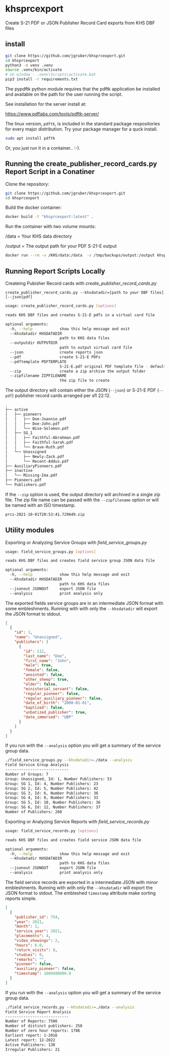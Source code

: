 # khsprcexport
Create S-21 PDF or JSON Publisher Record Card exports from KHS DBF files

## install

```bash
git clone https://github.com/jgruber/khsprcexport.git
cd khsprcexport
python3 -m venv .venv
source .venv/bin/activate
# on window - .venv\Scripts\activate.bat
pip3 install -r requirements.txt
```

The pypdftk python module requires that the pdftk application be installed and available on the path for the user running the script.

See installation for the server install at:

https://www.pdflabs.com/tools/pdftk-server/

The linux version, `pdftk`, is included in the standard package respositories for every major distribution. Try your package manager for a quck install. 

```bash
sudo apt install pdftk
```

Or, you just run it in a container.. :-).

## Running the create_publisher_record_cards.py Report Script in a Conatiner

Clone the repository:

```bash
git clone https://github.com/jgruber/khsprcexport.git
cd khsprcexport
```

Build the docker container:

```bash
docker build -t "khsprcexport:latest" .
```

Run the container with two volume mounts:

/data = Your KHS data directory

/output = The output path for your PDF S-21-E output

```bash
docker run --rm -v /KHS/data:/data  -v /tmp/backups/output:/output khsprcexport:latest
```

## Running Report Scripts Locally

Createing Pubisher Record cards with *create_publisher_record_cards.py*

`create_publisher_record_cards.py --khsdatadir=[path to your DBF files] [--json|pdf]`

```bash
usage: create_publisher_record_cards.py [options]

reads KHS DBF files and creates S-21-E pdfs in a virtual card file

optional arguments:
  -h, --help            show this help message and exit
  --khsdatadir KHSDATADIR
                        path to KHS data files
  --outputdir OUTPUTDIR
                        path to output virtual card file
  --json                create reports json
  --pdf                 create S-21-E PDFs
  --pdftemplate PDFTEMPLATE
                        S-21-E.pdf original PDF template file - default is ./templates/S-21_E.pdf
  --zip                 create a zip archive the output folder
  --zipfilename ZIPFILENAME
                        the zip file to create
```

The output directory will contain either the JSON (`--json`) or S-21-E PDF (`--pdf`) publisher record cards arranged per sfl 22:12.

```bash
.
├── active
│   ├── pioneers
│   │   ├── Doe-Joannie.pdf
│   │   ├── Doe-John.pdf
│   │   └── Wise-Solomon.pdf
│   ├── SG_1
│   │   ├── Faithful-Abrahman.pdf
│   │   ├── Faithful-Sarah.pdf
│   │   └── Brave-Ruth.pdf
│   └── Unassigned
│       ├── Newly-Zack.pdf
│       └── Recent-Addus.pdf
├── AuxiliaryPioneers.pdf
├── inactive
│   └── Missing-Ima.pdf
├── Pioneers.pdf
└── Publishers.pdf
```

If the `--zip` option is used, the output directory will archived in a single zip file. The zip file name can be passed with the `--zipfilename` option or will be named with an ISO timestamp.

```bash
prcs-2021-10-01T20:53:41.729649.zip
```

## Utility modules

Exporting or Analyzing Service Groups with *field_service_groups.py*

```bash
usage: field_service_groups.py [options]

reads KHS DBF files and creates field service group JSON data file

optional arguments:
  -h, --help            show this help message and exit
  --khsdatadir KHSDATADIR
                        path to KHS data files
  --jsonout JSONOUT     export JSON file
  --analysis            print analysis only
```

The exported fields service groups are in an intermediate JSON format with some embleshments. Running with with only the `--khsdatadir` will export the JSON format to stdout.

```json
[
  {
    "id": 1,
    "name": "Unassigned",
    "publishers": [
      {
        "id": 112,
        "last_name": "Doe",
        "first_name": "John",
        "male": true,
        "female": false,
        "anointed": false,
        "other_sheep": true,
        "elder": false,
        "ministerial_servant": false,
        "regular_pioneer": false,
        "regular_auxiliary_pioneer": false,
        "date_of_birth": "2000-01-01",
        "baptized": false,
        "unbatized_publisher": true,
        "date_immersed": "UBP"
      }
    ]
  }  
]
```

If you run with the `--analysis` option you will get a summary of the service group data.

```bash
./field_service_groups.py --khsdatadir=./data --analysis
Field Service Group Analysis
----------------------------
Number of Groups: 7
Group: Unassigned, Id: 1, Number Publishers: 53
Group: SG 1, Id: 4, Number Publishers: 23
Group: SG 2, Id: 5, Number Publishers: 42
Group: SG 3, Id: 6, Number Publishers: 36
Group: SG 4, Id: 8, Number Publishers: 33
Group: SG 5, Id: 10, Number Publishers: 36
Group: SG 6, Id: 12, Number Publishers: 37
Number of Publishers: 260

```

Exporting or Analyzing Service Reports with *field_service_records.py*

```bash
usage: field_service_records.py [options]

reads KHS DBF files and creates field service JSON data file

optional arguments:
  -h, --help            show this help message and exit
  --khsdatadir KHSDATADIR
                        path to KHS data files
  --jsonout JSONOUT     export JSON file
  --analysis            print analysis only
```

The field service records are exported in a intermediate JSON with minor embleshments. Running with with only the `--khsdatadir` will export the JSON format to stdout. The embleshed `timestamp` attribute make sorting reports simple.

```json
[
  {
    "publisher_id": 754,
    "year": 2021,
    "month": 1,
    "service_year": 2021,
    "placements": 4,
    "video_showings": 2,
    "hours": 6.0,
    "return_visits": 0,
    "studies": 0,
    "remarks": "",
    "pioneer": false,
    "auxiliary_pioneer": false,
    "timestamp": 1609480800.0
  }
]
```

If you run with the `--analysis` option you will get a summary of the service group data.

```bash
./field_service_records.py --khsdatadir=./data --analysis
Field Service Report Analysis
----------------------------
Number of Reports: 7586
Number of distinct publishers: 258
Number of zero hour reports: 1786
Earliest report: 1-2016
Latest report: 12-2022
Active Publishers: 138
Irregular Publishers: 21
```
